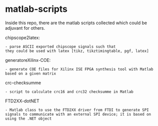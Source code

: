 matlab-scripts
================

Inside this repo, there are the matlab scripts collected which could be
adjuvant for others.


chipscope2latex:

	- parse ASCII exported chipscope signals such that
	they could be used with latex [tikz, tikztimingtable, pgf, latex]



generatoreXilinx-COE:

	- generate COE files for Xilinx ISE FPGA synthesis tool with Matlab
	based on a given matrix


crc-checksumme

	- script to calculate crc16 and crc32 checksumme in Matlab


FTD2XX-dotNET

	- Matlab class to use the FTD2XX driver from FTDI to generate SPI 
	signals to communicate with an external SPI device; it is based on
	using the .NET object